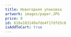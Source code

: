 ```yaml
---
title: Новогодняя упаковка
artwork: images/paper.JPG
price: 0
id: 618a183149afde4f17dfd3c8
isAddToCart: true
---
```


